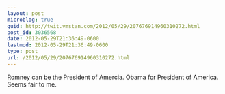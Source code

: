 ```yaml
---
layout: post
microblog: true
guid: http://twit.vmstan.com/2012/05/29/207676914960310272.html
post_id: 3036568
date: 2012-05-29T21:36:49-0600
lastmod: 2012-05-29T21:36:49-0600
type: post
url: /2012/05/29/207676914960310272.html
---
```

Romney can be the President of Amercia. Obama for President of America. Seems fair to me.
